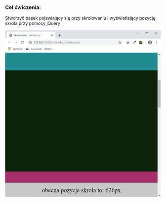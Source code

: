 <h3>Cel ćwiczenia:</h3>
<p>Stworzyć pasek pojawiający się przy skrolowaniu i wyświetlający pozycję skrola przy pomocy jQuery</p>

<img src="Screenshot1.png" alt="Tu powinien być Screenshot1">
